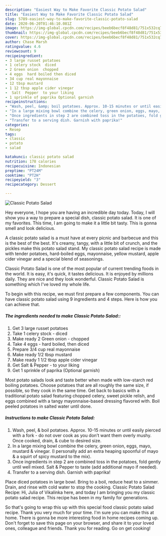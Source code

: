 ```yaml
---
description: "Easiest Way to Make Favorite Classic Potato Salad"
title: "Easiest Way to Make Favorite Classic Potato Salad"
slug: 5789-easiest-way-to-make-favorite-classic-potato-salad
date: 2020-06-20T01:46:10.081Z
image: https://img-global.cpcdn.com/recipes/beeb6becf8f48d81/751x532cq70/classic-potato-salad-recipe-main-photo.jpg
thumbnail: https://img-global.cpcdn.com/recipes/beeb6becf8f48d81/751x532cq70/classic-potato-salad-recipe-main-photo.jpg
cover: https://img-global.cpcdn.com/recipes/beeb6becf8f48d81/751x532cq70/classic-potato-salad-recipe-main-photo.jpg
author: Chase Marsh
ratingvalue: 4.6
reviewcount: 9
recipeingredient:
- 3 large russet potatoes
- 1 celery stock  diced
- 2 Green onion  chopped
- 4 eggs  hard boiled then diced
- 34 cup real mayonnaise
- 12 tbsp mustard
- 1 12 tbsp apple cider vinegar
-  Salt  Pepper  to your liking
- 1 sprinkle of paprika Optional garnish
recipeinstructions:
- "Wash, peel, &amp; boil potatoes. Approx. 10-15 minutes or until easily pierced with a fork - do not over cook as you don’t want them overly mushy. Once cooked, drain, &amp; cube to desired size."
- "In a large mixing bowl combine the celery, green onion, eggs, mayo, mustard &amp; vinegar. (I personally add an extra heaping spoonful of mayo &amp; a squirt of spicy mustard to the mix)."
- "Once ingredients in step 2 are combined toss in the potatoes, fold gently until well mixed. Salt &amp; Pepper to taste (add additional mayo if needed)."
- "Transfer to a serving dish. Garnish with paprika!"
categories:
- Resep
tags:
- classic
- potato
- salad

katakunci: classic potato salad
nutrition: 178 calories
recipecuisine: Indonesian
preptime: "PT24M"
cooktime: "PT2H"
recipeyield: "3"
recipecategory: Dessert

---
```



![Classic Potato Salad](https://img-global.cpcdn.com/recipes/beeb6becf8f48d81/751x532cq70/classic-potato-salad-recipe-main-photo.jpg)

Hey everyone, I hope you are having an incredible day today. Today, I will show you a way to prepare a special dish, classic potato salad. It is one of my favorites. This time, I am going to make it a little bit tasty. This is gonna smell and look delicious.

A classic potato salad is a must have at every picnic and barbecue and this is the best of the best. It&#39;s creamy, tangy, with a little bit of crunch, and the pickles make this potato salad stand. My classic potato salad recipe is made with tender potatoes, hard-boiled eggs, mayonnaise, yellow mustard, apple cider vinegar and a special blend of seasonings.

Classic Potato Salad is one of the most popular of current trending foods in the world. It is easy, it's quick, it tastes delicious. It is enjoyed by millions daily. They are nice and they look wonderful. Classic Potato Salad is something which I've loved my whole life.


To begin with this recipe, we must first prepare a few components. You can have classic potato salad using 9 ingredients and 4 steps. Here is how you can achieve that.

##### The ingredients needed to make Classic Potato Salad::

1. Get 3 large russet potatoes
1. Take 1 celery stock - diced
1. Make ready 2 Green onion - chopped
1. Take 4 eggs - hard boiled, then diced
1. Prepare 3/4 cup real mayonnaise
1. Make ready 1/2 tbsp mustard
1. Make ready 1 1/2 tbsp apple cider vinegar
1. Get  Salt &amp; Pepper - to your liking
1. Get 1 sprinkle of paprika (Optional garnish)


Most potato salads look and taste better when made with low-starch red boiling potatoes. Choose potatoes that are all roughly the same size, if possible, so they cook in the same time. Get back to basics with a traditional potato salad featuring chopped celery, sweet pickle relish, and eggs combined with a tangy mayonnaise-based dressing flavored with. Boil peeled potatoes in salted water until done. 

##### Instructions to make Classic Potato Salad:

1. Wash, peel, &amp; boil potatoes. Approx. 10-15 minutes or until easily pierced with a fork - do not over cook as you don’t want them overly mushy. Once cooked, drain, &amp; cube to desired size.
1. In a large mixing bowl combine the celery, green onion, eggs, mayo, mustard &amp; vinegar. (I personally add an extra heaping spoonful of mayo &amp; a squirt of spicy mustard to the mix).
1. Once ingredients in step 2 are combined toss in the potatoes, fold gently until well mixed. Salt &amp; Pepper to taste (add additional mayo if needed).
1. Transfer to a serving dish. Garnish with paprika!


Place diced potatoes in large bowl. Bring to a boil, reduce heat to a simmer. Drain, and rinse with cold water to stop the cooking. Classic Potato Salad Recipe: Hi, Julia of Vikalinka here, and today I am bringing you my classic potato salad recipe. This recipe has been in my family for generations. 

So that's going to wrap this up with this special food classic potato salad recipe. Thank you very much for your time. I'm sure you can make this at home. There is gonna be more interesting food in home recipes coming up. Don't forget to save this page on your browser, and share it to your loved ones, colleague and friends. Thank you for reading. Go on get cooking!
